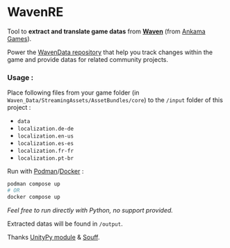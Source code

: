 # WavenRE
Tool to **extract and translate game datas** from **[Waven](https://www.waven-game.com)** (from [Ankama Games](https://www.ankama.com)).

Power the [WavenData repository](https://github.com/Daweyy/WavenData) that help you track changes within the game and provide datas for related community projects.

### Usage :
Place following files from your game folder (in `Waven_Data/StreamingAssets/AssetBundles/core`) to the `/input` folder of this project :
- `data`
- `localization.de-de`
- `localization.en-us`
- `localization.es-es`
- `localization.fr-fr`
- `localization.pt-br`


Run with [Podman](https://podman.io)/[Docker](https://www.docker.com) :
```bash
podman compose up
# OR
docker compose up
```
*Feel free to run directly with Python, no support provided.*

Extracted datas will be found in `/output`.

Thanks [UnityPy module](https://github.com/K0lb3/UnityPy) & [Souff](https://github.com/souff).
